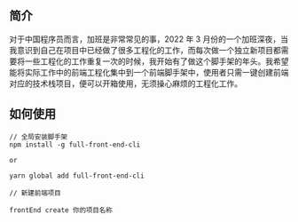 ## 简介

对于中国程序员而言，加班是非常常见的事，2022 年 3 月份的一个加班深夜，当我意识到自己在项目中已经做了很多工程化的工作，而每次做一个独立新项目都需要将一些工程化的工作重复一次的时候，我开始有了做这个脚手架的年头。我希望能将实际工作中的前端工程化集中到一个前端脚手架中，使用者只需一键创建前端对应的技术栈项目，便可以开箱使用，无须操心麻烦的工程化工作。

## 如何使用

```
// 全局安装脚手架
npm install -g full-front-end-cli

or

yarn global add full-front-end-cli

// 新建前端项目

frontEnd create 你的项目名称
```
